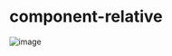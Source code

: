 # component-relative
![image](https://github.com/vicksiyi/component-relative/assets/39822906/f510fdcf-307a-45a5-8f38-bfe2105c4d72)
